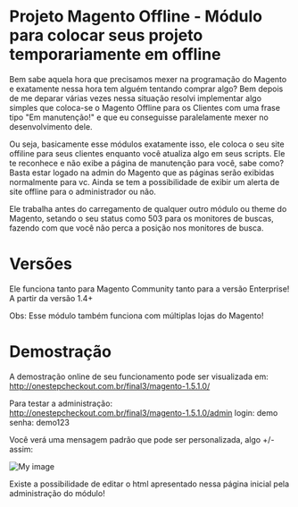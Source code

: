 ﻿Projeto Magento Offline - Módulo para colocar seus projeto temporariamente em offline
=================

Bem sabe aquela hora que precisamos mexer na programação do Magento e exatamente nessa hora tem alguém tentando comprar algo? Bem depois de me deparar várias vezes nessa situação resolvi implementar algo simples que coloca-se o Magento Offline para os Clientes com uma frase tipo "Em manutenção!" e que eu conseguisse paralelamente mexer no desenvolvimento dele.

Ou seja, basicamente esse módulos exatamente isso, ele coloca o seu site offiline para seus clientes enquanto você atualiza algo em seus scripts. Ele te reconhece e não exibe a página de manutenção para você, sabe como? Basta estar logado na admin do Magento que as páginas serão exibidas normalmente para vc. Ainda se tem a possibilidade de exibir um alerta de site offline para o administrador ou não.

Ele trabalha antes do carregamento de qualquer outro módulo ou theme do Magento, setando o seu status como 503 para os monitores de buscas, fazendo com que você não perca a posição nos monitores de busca.

Versões
=================
Ele funciona tanto para Magento Community tanto para a versão Enterprise! A partir da versão 1.4+

Obs: Esse módulo também funciona com múltiplas lojas do Magento!

Demostração
=================
A demostração online de seu funcionamento pode ser visualizada em: http://onestepcheckout.com.br/final3/magento-1.5.1.0/

Para testar a administração: http://onestepcheckout.com.br/final3/magento-1.5.1.0/admin
login: demo
senha: demo123

Você verá uma mensagem padrão que pode ser personalizada, algo +/- assim:

![My image](https://raw.github.com/deivisonarthur/MagentoOffline/master/demo.png)

Existe a possibilidade de editar o html apresentado nessa página inicial pela administração do módulo!

